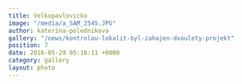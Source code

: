 ```yaml
---
title: Velkopavlovicko
image: "/media/a_SAM_2545.JPG"
author: katerina-polednikova
gallery: "/news/kontrolou-lokalit-byl-zahajen-dvoulety-projekt"
position: 7
date: 2016-05-29 05:18:11 +0000
category: gallery
layout: photo
---
```

